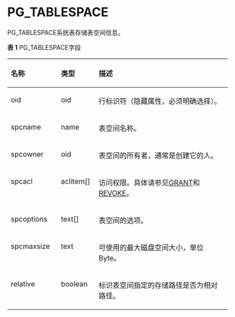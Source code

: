 # PG\_TABLESPACE<a name="ZH-CN_TOPIC_0289901005"></a>

PG\_TABLESPACE系统表存储表空间信息。

**表 1**  PG\_TABLESPACE字段

<a name="zh-cn_topic_0283136645_zh-cn_topic_0237122320_zh-cn_topic_0059778876_t0e636f727ee940ce9c4fe3d08607d732"></a>
<table><thead align="left"><tr id="zh-cn_topic_0283136645_zh-cn_topic_0237122320_zh-cn_topic_0059778876_rb8f54813b5b34fb7b4eec74a3f8ac216"><th class="cellrowborder" valign="top" width="22.759999999999998%" id="mcps1.2.4.1.1"><p id="zh-cn_topic_0283136645_zh-cn_topic_0237122320_zh-cn_topic_0059778876_ac6c318856cec4e67967734cdbe84e08c"><a name="zh-cn_topic_0283136645_zh-cn_topic_0237122320_zh-cn_topic_0059778876_ac6c318856cec4e67967734cdbe84e08c"></a><a name="zh-cn_topic_0283136645_zh-cn_topic_0237122320_zh-cn_topic_0059778876_ac6c318856cec4e67967734cdbe84e08c"></a>名称</p>
</th>
<th class="cellrowborder" valign="top" width="17.11%" id="mcps1.2.4.1.2"><p id="zh-cn_topic_0283136645_zh-cn_topic_0237122320_zh-cn_topic_0059778876_a6dc7600276264a3f8b273d69415ee20c"><a name="zh-cn_topic_0283136645_zh-cn_topic_0237122320_zh-cn_topic_0059778876_a6dc7600276264a3f8b273d69415ee20c"></a><a name="zh-cn_topic_0283136645_zh-cn_topic_0237122320_zh-cn_topic_0059778876_a6dc7600276264a3f8b273d69415ee20c"></a>类型</p>
</th>
<th class="cellrowborder" valign="top" width="60.129999999999995%" id="mcps1.2.4.1.3"><p id="zh-cn_topic_0283136645_zh-cn_topic_0237122320_zh-cn_topic_0059778876_abd3b518d5c90486fa0735b1279bbb127"><a name="zh-cn_topic_0283136645_zh-cn_topic_0237122320_zh-cn_topic_0059778876_abd3b518d5c90486fa0735b1279bbb127"></a><a name="zh-cn_topic_0283136645_zh-cn_topic_0237122320_zh-cn_topic_0059778876_abd3b518d5c90486fa0735b1279bbb127"></a>描述</p>
</th>
</tr>
</thead>
<tbody><tr id="zh-cn_topic_0283136645_zh-cn_topic_0237122320_row128191329135514"><td class="cellrowborder" valign="top" width="22.759999999999998%" headers="mcps1.2.4.1.1 "><p id="zh-cn_topic_0283136645_zh-cn_topic_0237122320_p118201296555"><a name="zh-cn_topic_0283136645_zh-cn_topic_0237122320_p118201296555"></a><a name="zh-cn_topic_0283136645_zh-cn_topic_0237122320_p118201296555"></a>oid</p>
</td>
<td class="cellrowborder" valign="top" width="17.11%" headers="mcps1.2.4.1.2 "><p id="zh-cn_topic_0283136645_zh-cn_topic_0237122320_p2820172911559"><a name="zh-cn_topic_0283136645_zh-cn_topic_0237122320_p2820172911559"></a><a name="zh-cn_topic_0283136645_zh-cn_topic_0237122320_p2820172911559"></a>oid</p>
</td>
<td class="cellrowborder" valign="top" width="60.129999999999995%" headers="mcps1.2.4.1.3 "><p id="zh-cn_topic_0283136645_zh-cn_topic_0237122320_p282092919551"><a name="zh-cn_topic_0283136645_zh-cn_topic_0237122320_p282092919551"></a><a name="zh-cn_topic_0283136645_zh-cn_topic_0237122320_p282092919551"></a>行标识符（隐藏属性，必须明确选择）。</p>
</td>
</tr>
<tr id="zh-cn_topic_0283136645_zh-cn_topic_0237122320_zh-cn_topic_0059778876_rc04470ec89ab4e34b008953f48b78340"><td class="cellrowborder" valign="top" width="22.759999999999998%" headers="mcps1.2.4.1.1 "><p id="zh-cn_topic_0283136645_zh-cn_topic_0237122320_zh-cn_topic_0059778876_a643b8069aeef454794eaf0b59ae1a994"><a name="zh-cn_topic_0283136645_zh-cn_topic_0237122320_zh-cn_topic_0059778876_a643b8069aeef454794eaf0b59ae1a994"></a><a name="zh-cn_topic_0283136645_zh-cn_topic_0237122320_zh-cn_topic_0059778876_a643b8069aeef454794eaf0b59ae1a994"></a>spcname</p>
</td>
<td class="cellrowborder" valign="top" width="17.11%" headers="mcps1.2.4.1.2 "><p id="zh-cn_topic_0283136645_zh-cn_topic_0237122320_zh-cn_topic_0059778876_acb5cd711ad504db1b1542f1c1212b1d1"><a name="zh-cn_topic_0283136645_zh-cn_topic_0237122320_zh-cn_topic_0059778876_acb5cd711ad504db1b1542f1c1212b1d1"></a><a name="zh-cn_topic_0283136645_zh-cn_topic_0237122320_zh-cn_topic_0059778876_acb5cd711ad504db1b1542f1c1212b1d1"></a>name</p>
</td>
<td class="cellrowborder" valign="top" width="60.129999999999995%" headers="mcps1.2.4.1.3 "><p id="zh-cn_topic_0283136645_zh-cn_topic_0237122320_zh-cn_topic_0059778876_af5bf56fc4d6a4b8199baaecd7f62cee3"><a name="zh-cn_topic_0283136645_zh-cn_topic_0237122320_zh-cn_topic_0059778876_af5bf56fc4d6a4b8199baaecd7f62cee3"></a><a name="zh-cn_topic_0283136645_zh-cn_topic_0237122320_zh-cn_topic_0059778876_af5bf56fc4d6a4b8199baaecd7f62cee3"></a>表空间名称。</p>
</td>
</tr>
<tr id="zh-cn_topic_0283136645_zh-cn_topic_0237122320_zh-cn_topic_0059778876_r54671ec163a9400cbc17ae7b6b3fa0db"><td class="cellrowborder" valign="top" width="22.759999999999998%" headers="mcps1.2.4.1.1 "><p id="zh-cn_topic_0283136645_zh-cn_topic_0237122320_zh-cn_topic_0059778876_a0dcf90a82faa4cb18382cdecf1ae0245"><a name="zh-cn_topic_0283136645_zh-cn_topic_0237122320_zh-cn_topic_0059778876_a0dcf90a82faa4cb18382cdecf1ae0245"></a><a name="zh-cn_topic_0283136645_zh-cn_topic_0237122320_zh-cn_topic_0059778876_a0dcf90a82faa4cb18382cdecf1ae0245"></a>spcowner</p>
</td>
<td class="cellrowborder" valign="top" width="17.11%" headers="mcps1.2.4.1.2 "><p id="zh-cn_topic_0283136645_zh-cn_topic_0237122320_zh-cn_topic_0059778876_acb18d67642cb4798b04167b26dc2a6e7"><a name="zh-cn_topic_0283136645_zh-cn_topic_0237122320_zh-cn_topic_0059778876_acb18d67642cb4798b04167b26dc2a6e7"></a><a name="zh-cn_topic_0283136645_zh-cn_topic_0237122320_zh-cn_topic_0059778876_acb18d67642cb4798b04167b26dc2a6e7"></a>oid</p>
</td>
<td class="cellrowborder" valign="top" width="60.129999999999995%" headers="mcps1.2.4.1.3 "><p id="zh-cn_topic_0283136645_zh-cn_topic_0237122320_zh-cn_topic_0059778876_a039f9ab5f5d145aeb5ebbb7af6bbeafe"><a name="zh-cn_topic_0283136645_zh-cn_topic_0237122320_zh-cn_topic_0059778876_a039f9ab5f5d145aeb5ebbb7af6bbeafe"></a><a name="zh-cn_topic_0283136645_zh-cn_topic_0237122320_zh-cn_topic_0059778876_a039f9ab5f5d145aeb5ebbb7af6bbeafe"></a>表空间的所有者，通常是创建它的人。</p>
</td>
</tr>
<tr id="zh-cn_topic_0283136645_zh-cn_topic_0237122320_zh-cn_topic_0059778876_r318b1ed210be46c097edc788c7c37a4e"><td class="cellrowborder" valign="top" width="22.759999999999998%" headers="mcps1.2.4.1.1 "><p id="zh-cn_topic_0283136645_zh-cn_topic_0237122320_zh-cn_topic_0059778876_a9a52ad82b959485987a0c4d4b4aa25e0"><a name="zh-cn_topic_0283136645_zh-cn_topic_0237122320_zh-cn_topic_0059778876_a9a52ad82b959485987a0c4d4b4aa25e0"></a><a name="zh-cn_topic_0283136645_zh-cn_topic_0237122320_zh-cn_topic_0059778876_a9a52ad82b959485987a0c4d4b4aa25e0"></a>spcacl</p>
</td>
<td class="cellrowborder" valign="top" width="17.11%" headers="mcps1.2.4.1.2 "><p id="zh-cn_topic_0283136645_zh-cn_topic_0237122320_zh-cn_topic_0059778876_a1edabd4d8daf48c7a834a3d476d695c4"><a name="zh-cn_topic_0283136645_zh-cn_topic_0237122320_zh-cn_topic_0059778876_a1edabd4d8daf48c7a834a3d476d695c4"></a><a name="zh-cn_topic_0283136645_zh-cn_topic_0237122320_zh-cn_topic_0059778876_a1edabd4d8daf48c7a834a3d476d695c4"></a>aclitem[]</p>
</td>
<td class="cellrowborder" valign="top" width="60.129999999999995%" headers="mcps1.2.4.1.3 "><p id="zh-cn_topic_0283136645_zh-cn_topic_0237122320_zh-cn_topic_0059778876_ad98f6606f3464971a76db2e14000748b"><a name="zh-cn_topic_0283136645_zh-cn_topic_0237122320_zh-cn_topic_0059778876_ad98f6606f3464971a76db2e14000748b"></a><a name="zh-cn_topic_0283136645_zh-cn_topic_0237122320_zh-cn_topic_0059778876_ad98f6606f3464971a76db2e14000748b"></a>访问权限。具体请参见<a href="zh-cn_topic_0289900312.md">GRANT</a>和<a href="zh-cn_topic_0289900263.md">REVOKE</a>。</p>
</td>
</tr>
<tr id="zh-cn_topic_0283136645_zh-cn_topic_0237122320_zh-cn_topic_0059778876_r0329e4dc5ba94fdc812df5362d493cef"><td class="cellrowborder" valign="top" width="22.759999999999998%" headers="mcps1.2.4.1.1 "><p id="zh-cn_topic_0283136645_zh-cn_topic_0237122320_zh-cn_topic_0059778876_aba0d8655714943cbbb8a6439bca6af91"><a name="zh-cn_topic_0283136645_zh-cn_topic_0237122320_zh-cn_topic_0059778876_aba0d8655714943cbbb8a6439bca6af91"></a><a name="zh-cn_topic_0283136645_zh-cn_topic_0237122320_zh-cn_topic_0059778876_aba0d8655714943cbbb8a6439bca6af91"></a>spcoptions</p>
</td>
<td class="cellrowborder" valign="top" width="17.11%" headers="mcps1.2.4.1.2 "><p id="zh-cn_topic_0283136645_zh-cn_topic_0237122320_zh-cn_topic_0059778876_a436a60dcf712482787584a00751ba9bf"><a name="zh-cn_topic_0283136645_zh-cn_topic_0237122320_zh-cn_topic_0059778876_a436a60dcf712482787584a00751ba9bf"></a><a name="zh-cn_topic_0283136645_zh-cn_topic_0237122320_zh-cn_topic_0059778876_a436a60dcf712482787584a00751ba9bf"></a>text[]</p>
</td>
<td class="cellrowborder" valign="top" width="60.129999999999995%" headers="mcps1.2.4.1.3 "><p id="zh-cn_topic_0283136645_zh-cn_topic_0237122320_zh-cn_topic_0059778876_ac4c5b59d01ed46ef82e6fab8f7e9e1d6"><a name="zh-cn_topic_0283136645_zh-cn_topic_0237122320_zh-cn_topic_0059778876_ac4c5b59d01ed46ef82e6fab8f7e9e1d6"></a><a name="zh-cn_topic_0283136645_zh-cn_topic_0237122320_zh-cn_topic_0059778876_ac4c5b59d01ed46ef82e6fab8f7e9e1d6"></a>表空间的选项。</p>
</td>
</tr>
<tr id="zh-cn_topic_0283136645_zh-cn_topic_0237122320_zh-cn_topic_0059778876_radbdad08fcd24f439b1035639b13c8ae"><td class="cellrowborder" valign="top" width="22.759999999999998%" headers="mcps1.2.4.1.1 "><p id="zh-cn_topic_0283136645_zh-cn_topic_0237122320_zh-cn_topic_0059778876_a9eb1c76f2ef048eaac027a679b9a46ea"><a name="zh-cn_topic_0283136645_zh-cn_topic_0237122320_zh-cn_topic_0059778876_a9eb1c76f2ef048eaac027a679b9a46ea"></a><a name="zh-cn_topic_0283136645_zh-cn_topic_0237122320_zh-cn_topic_0059778876_a9eb1c76f2ef048eaac027a679b9a46ea"></a>spcmaxsize</p>
</td>
<td class="cellrowborder" valign="top" width="17.11%" headers="mcps1.2.4.1.2 "><p id="zh-cn_topic_0283136645_zh-cn_topic_0237122320_zh-cn_topic_0059778876_af10535a4e4f3491fa9093c6027f93ebf"><a name="zh-cn_topic_0283136645_zh-cn_topic_0237122320_zh-cn_topic_0059778876_af10535a4e4f3491fa9093c6027f93ebf"></a><a name="zh-cn_topic_0283136645_zh-cn_topic_0237122320_zh-cn_topic_0059778876_af10535a4e4f3491fa9093c6027f93ebf"></a>text</p>
</td>
<td class="cellrowborder" valign="top" width="60.129999999999995%" headers="mcps1.2.4.1.3 "><p id="zh-cn_topic_0283136645_zh-cn_topic_0237122320_zh-cn_topic_0059778876_adf50ab31234a4540aebabb69943c4b7d"><a name="zh-cn_topic_0283136645_zh-cn_topic_0237122320_zh-cn_topic_0059778876_adf50ab31234a4540aebabb69943c4b7d"></a><a name="zh-cn_topic_0283136645_zh-cn_topic_0237122320_zh-cn_topic_0059778876_adf50ab31234a4540aebabb69943c4b7d"></a>可使用的最大磁盘空间大小，单位Byte。</p>
</td>
</tr>
<tr id="zh-cn_topic_0283136645_zh-cn_topic_0237122320_row353819519248"><td class="cellrowborder" valign="top" width="22.759999999999998%" headers="mcps1.2.4.1.1 "><p id="zh-cn_topic_0283136645_zh-cn_topic_0237122320_p17538205112243"><a name="zh-cn_topic_0283136645_zh-cn_topic_0237122320_p17538205112243"></a><a name="zh-cn_topic_0283136645_zh-cn_topic_0237122320_p17538205112243"></a>relative</p>
</td>
<td class="cellrowborder" valign="top" width="17.11%" headers="mcps1.2.4.1.2 "><p id="zh-cn_topic_0283136645_zh-cn_topic_0237122320_p1853913513241"><a name="zh-cn_topic_0283136645_zh-cn_topic_0237122320_p1853913513241"></a><a name="zh-cn_topic_0283136645_zh-cn_topic_0237122320_p1853913513241"></a>boolean</p>
</td>
<td class="cellrowborder" valign="top" width="60.129999999999995%" headers="mcps1.2.4.1.3 "><p id="zh-cn_topic_0283136645_zh-cn_topic_0237122320_p253945111247"><a name="zh-cn_topic_0283136645_zh-cn_topic_0237122320_p253945111247"></a><a name="zh-cn_topic_0283136645_zh-cn_topic_0237122320_p253945111247"></a>标识表空间指定的存储路径是否为相对路径。</p>
</td>
</tr>
</tbody>
</table>

